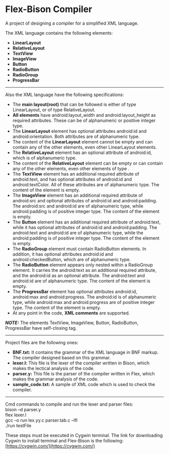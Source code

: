 # Flex-Bison Compiler
A project of designing a compiler for a simplified XML language.  
  
The XML language contains the following elements:
- **LinearLayout** 
- **RelativeLayout**
- **TextView**
- **ImageView**
- **Button**
- **RadioButton**
- **RadioGroup**
- **ProgressBar**
___
Also the XML language have the following specifications:
- The **main layout(root)** that can be followed is either of type LinearLayout, or of type RelativeLayout.
- **All elements** have android:layout_width and android:layout_height as required attributes. These can be of alphanumeric or positive integer type.
- The **LinearLayout** element has optional attributes android:id and android:orientation. Both attributes are of alphanumeric type.
- The content of the **LinearLayout** element cannot be empty and can contain any of the other elements, even other LinearLayout elements.
- The **RelativeLayout** element has an optional attribute of android:id, which is of alphanumeric type.
- The content of the **RelativeLayout** element can be empty or can contain any of the other elements, even other elements of type <RelativeLayout>.
- The **TextView** element has an additional required attribute of android:text, and has optional attributes of android:id and android:textColor. All of these attributes are of alphanumeric type. The content of the element is empty.
- The **ImageView** element has an additional required attribute of android:src and optional attributes of android:id and android:padding. The android:src and android:id are of alphanumeric type, while android:padding is of positive integer type. The content of the element is empty.
- The **Button** element has an additional required attribute of android:text, while it has optional attributes of android:id and android:padding. The android:text and android:id are of alphanumeric type, while the android:padding is of positive integer type. The content of the element is empty.
- The **RadioGroup** element must contain RadioButton elements. In addition, it has optional attributes android:id and android:checkedButton, which are of alphanumeric type.
- The **RadioButton** element appears only nested within a RadioGroup element. It carries the android:text as an additional required attribute, and the android:id as an optional attribute. The android:text and android:id are of alphanumeric type. The content of the element is empty.
- The **ProgressBar** element has optional attributes android:id, android:max and android:progress. The android:id is of alphanumeric type, while android:max and android:progress are of positive integer type. The content of the element is empty.
- At any point in the code, **XML comments** are supported.

***NOTE:*** The elements TextView, ImageView, Button, RadioButton, ProgressBar have self-closing tag.
___
Project files are the following ones:
- **BNF.txt:** It contains the grammar of the XML language in BNF markup. The compiler designed based on this grammar.
- **lexer.l:** This file is the lexer of the compiler written in Bison, which makes the lectical analysis of the code.
- **parser.y:** This file is the parser of the compiler written in Flex, which makes the grammar analysis of the code.
- **sample_code.txt:** A sample of XML code which is used to check the compiler.
___
Cmd commands to compile and run the lexer and parser files:  
bison –d parser.y  
flex lexer.l  
gcc –o run lex.yy.c parser.tab.c –lfl  
./run testFile  
  
These steps must be executed in Cygwin terminal. The link for downloading Cygwin to install terminal and Flex-Bison is the following:  
[https://cygwin.com/](https://cygwin.com/)
